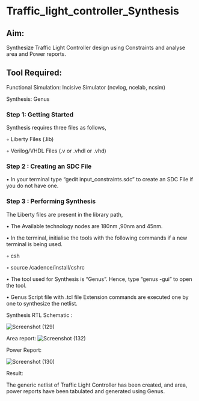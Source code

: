 # Traffic_light_controller_Synthesis

## Aim:

Synthesize Traffic Light Controller design using Constraints and analyse area and Power reports.

## Tool Required:

Functional Simulation: Incisive Simulator (ncvlog, ncelab, ncsim)

Synthesis: Genus

### Step 1: Getting Started

Synthesis requires three files as follows,

◦ Liberty Files (.lib)

◦ Verilog/VHDL Files (.v or .vhdl or .vhd)

### Step 2 : Creating an SDC File

•	In your terminal type “gedit input_constraints.sdc” to create an SDC File if you do not have one.

### Step 3 : Performing Synthesis

The Liberty files are present in the library path,

• The Available technology nodes are 180nm ,90nm and 45nm.

• In the terminal, initialise the tools with the following commands if a new terminal is being used.

◦ csh

◦ source /cadence/install/cshrc

• The tool used for Synthesis is “Genus”. Hence, type “genus -gui” to open the tool.

• Genus Script file with .tcl file Extension commands are executed one by one to synthesize the netlist.

Synthesis RTL Schematic :

![Screenshot (129)](https://github.com/user-attachments/assets/1e08cdac-5ea7-4fc8-bebf-c23d7fd4767e)

Area report:
![Screenshot (132)](https://github.com/user-attachments/assets/51ffabc1-13e4-4ff1-b572-509771fb5e11)

Power Report:

![Screenshot (130)](https://github.com/user-attachments/assets/2849e887-9e41-49ed-a6d9-e66d738a5b04)

Result:

The generic netlist of Traffic Light Controller has been created, and area, power reports have been tabulated and generated using Genus.
